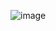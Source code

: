 ![image](https://user-images.githubusercontent.com/108928206/188041155-98033622-7e08-4ece-bc10-d6303dab9ba2.png)
